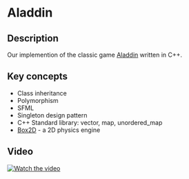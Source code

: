 # Aladdin
## Description
Our implemention of the classic game [Aladdin](https://en.wikipedia.org/wiki/Disney%27s_Aladdin_(Virgin_Games_video_game)) written in C++.

## Key concepts
* Class inheritance
* Polymorphism
* SFML
* Singleton design pattern
* C++ Standard library: vector, map, unordered_map
* [Box2D](https://box2d.org/) - a 2D physics engine

## Video
[![Watch the video](https://img.youtube.com/vi/Dg1aJq5moDQ/hqdefault.jpg)](https://www.youtube.com/watch?v=Dg1aJq5moDQ)
